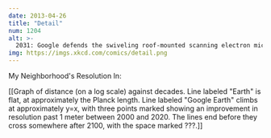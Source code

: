```yaml
---
date: 2013-04-26
title: "Detail"
num: 1204
alt: >-
  2031: Google defends the swiveling roof-mounted scanning electron microscopes on its Street View cars, saying they 'don't reveal anything that couldn't be seen by any pedestrian scanning your house with an electron microscope.'
img: https://imgs.xkcd.com/comics/detail.png
---
```

My Neighborhood's Resolution In:

[[Graph of distance (on a log scale) against decades. Line labeled "Earth" is flat, at approximately the Planck length. Line labeled "Google Earth" climbs at approximately y=x, with three points marked showing an improvement in resolution past 1 meter between 2000 and 2020. The lines end before they cross somewhere after 2100, with the space marked ???.]]


